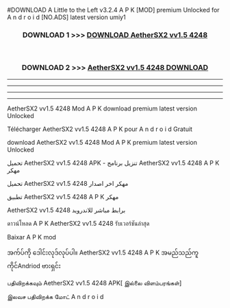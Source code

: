 #DOWNLOAD A Little to the Left v3.2.4 A P K [MOD] premium Unlocked for A n d r o i d [NO.ADS] latest version umiy1 



<div align="center">

<h3>DOWNLOAD 1 >>> <a href="https://getmod1.web.app/?judule=Btd Battles">DOWNLOAD AetherSX2 vv1.5 4248 </a></h3><br>

<h3>DOWNLOAD 2 >>> <a href="https://getmod1.web.app/?judule=Btd Battles">AetherSX2 vv1.5 4248  DOWNLOAD </a></h3>

</div>


----------------------------------------------------------

----------------------------------------------------------

----------------------------------------------------------

----------------------------------------------------------


AetherSX2 vv1.5 4248  Mod A P K download premium latest version Unlocked

Télécharger AetherSX2 vv1.5 4248  A P K pour A n d r o i d Gratuit

download AetherSX2 vv1.5 4248  Mod A P K premium latest version Unlocked

تحميل AetherSX2 vv1.5 4248  APK - تنزيل برنامج AetherSX2 vv1.5 4248  A P K مهكر

تحميل AetherSX2 vv1.5 4248  مهكر اخر اصدار

تطبيق AetherSX2 vv1.5 4248  A P K مهكر

AetherSX2 vv1.5 4248  برابط مباشر للاندرويد

ดาวน์โหลด A P K AetherSX2 vv1.5 4248  รับเวอร์ชันล่าสุด

Baixar A P K mod

အက်ပ်ကို ဒေါင်းလုဒ်လုပ်ပါ။ AetherSX2 vv1.5 4248  A P K အမည်သည်ကူကိုင်Andriod ဗားရှင်း

பதிவிறக்கவும் AetherSX2 vv1.5 4248  APK[ இல்லை விளம்பரங்கள்] 
 
இலவச பதிவிறக்க மோட் A n d r o i d



